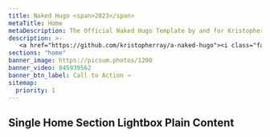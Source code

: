 ```yaml
---
title: Naked Hugo <span>2023</span>
metaTitle: Home
metaDescription: The Official Naked Hugo Template by and for Kristopher Ray Creative and all who love hugo.
description: >-
   <a href="https://github.com/kristopherray/a-naked-hugo"><i class="fab fa-github"></i> Available on Github</a>. Just dont call it a template.<br> Made with <i class="fas fa-heart"></i> by <a href="https://kristopherray.com/">Kristopher Ray Creative</a>
sections: "home"
banner_image: https://picsum.photos/1200
banner_video: 845939562
banner_btn_label: Call to Action →
sitemap:
  priority: 1
---
```


## Single Home Section Lightbox Plain Content
